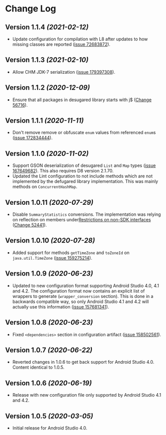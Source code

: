 Change Log
==========

Version 1.1.4 *(2021-02-12)*
-----------------------------

* Update configuration for compilation with L8 after updates to how
  missing classes are reported
  ([issue 72683872](https://issuetracker.google.com/72683872)).

Version 1.1.3 *(2021-02-10)*
-----------------------------

* Allow CHM JDK-7 serialization
  ([issue 179397308](https://issuetracker.google.com/179397308)).

Version 1.1.2 *(2020-12-09)*
-----------------------------

* Ensure that all packages in desugared library starts with j$
  ([Change 56716](https://r8-review.googlesource.com/c/r8/+/56716)).

Version 1.1.1 *(2020-11-11)*
-----------------------------

* Don't remove remove or obfuscate `enum` values from referenced `enum`s
  ([issue 172834444](https://issuetracker.google.com/172834444)).

Version 1.1.0 *(2020-11-02)*
-----------------------------

* Support GSON deserialization of desugared `List` and `Map` types
  ([issue 167649682](https://issuetracker.google.com/167649682)).
  This also requires D8 version 2.1.70.
* Updated the Lint configuration to not include methods which are not
  implemented by the defugared library implementation. This was mainly methods
  on `ConcurrentHashMap`.

Version 1.0.11 *(2020-07-29)*
-----------------------------

 * Disable `SummaryStatistics` conversions. The implementation was relying on
   reflection on members under[Restrictions on non-SDK interfaces](https://developer.android.com/distribute/best-practices/develop/restrictions-non-sdk-interfaces)
   ([Change 52441](https://r8-review.googlesource.com/c/r8/+/52441)).

Version 1.0.10 *(2020-07-28)*
-----------------------------

 * Added support for methods `getTimeZone` and `toZoneId` on
   `java.util.TimeZone`
   ([issue 159275214](https://issuetracker.google.com/159275214)).

Version 1.0.9 *(2020-06-23)*
----------------------------

 * Updated to new configuration format supporting Android Studio 4.0,
   4.1 and 4.2. The configuration format now contains an explicit list
   of wrappers to generate (`wrapper_conversion` section). This is
   done in a backwards compatible way, so only Android Studio 4.1 and
   4.2 will actually use this information ([issue
   157681341](https://issuetracker.google.com/157681341)).

Version 1.0.8 *(2020-06-23)*
----------------------------

 * Fixed `<dependencies>` section in configuration artifact
   ([issue 158502561](https://issuetracker.google.com/158502561)).

Version 1.0.7 *(2020-06-22)*
----------------------------

 * Reverted changes in 1.0.6 to get back support for Android Studio 4.0.
   Content identical to 1.0.5.

Version 1.0.6 *(2020-06-19)*
----------------------------

 * Release with new configuration file only supported by Android Studio 4.1 and
   4.2.

Version 1.0.5 *(2020-03-05)*
----------------------------

 * Initial release for Android Studio 4.0.
